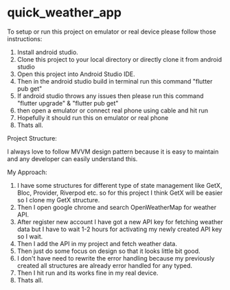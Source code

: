 # quick_weather_app



To setup or run this project on emulator or real device please follow those instructions:

1. Install android studio.
2. Clone this project to your local directory or directly clone it from android studio
3. Open this project into Android Studio IDE.
4. Then in the android studio build in terminal run this command "flutter pub get"
5. If android studio throws any issues then please run this command "flutter upgrade" & "flutter pub get"
6. then open a emulator or connect real phone using cable and hit run
7. Hopefully it should run this on emulator or real phone
8. Thats all.


Project Structure:

I always love to follow MVVM design pattern because it is easy to maintain and any developer can easily understand this.

My Approach:

1. I have some structures for different type of state management like GetX, Bloc, Provider, Riverpod etc. so for this project I think GetX will be easier so I clone my GetX structure.
2. Then I open google chrome and search OpenWeatherMap for weather API.
3. After register new account I have got a new API key for fetching weather data but I have to wait 1-2 hours for activating my newly created API key so I wait.
4. Then I add the API in my project and fetch weather data.
5. Then just do some focus on design so that it looks little bit good.
6. I don't have need to rewrite the error handling because my previously created all structures are already error handled for any typed.
7. Then I hit run and its works fine in my real device.
8. Thats all.

